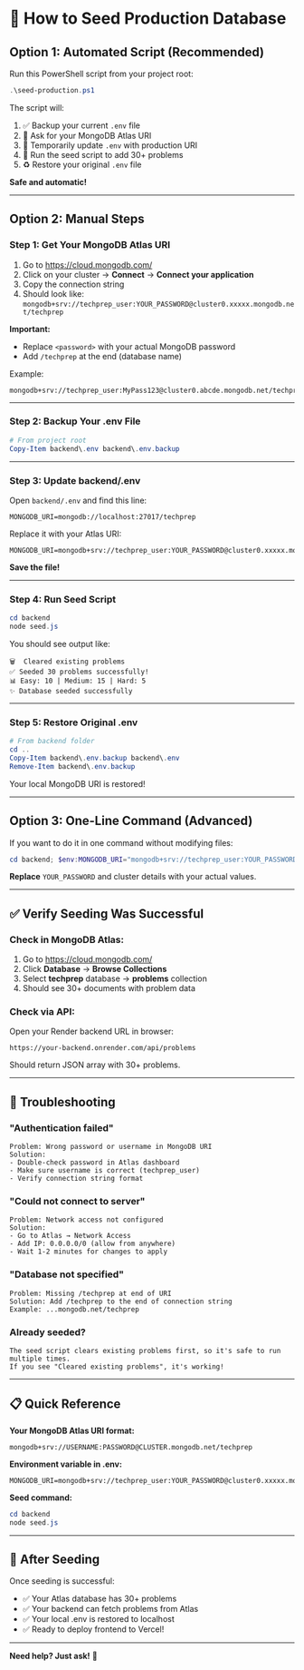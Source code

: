 # 🌱 How to Seed Production Database

## Option 1: Automated Script (Recommended)

Run this PowerShell script from your project root:

```powershell
.\seed-production.ps1
```

The script will:
1. ✅ Backup your current `.env` file
2. 📝 Ask for your MongoDB Atlas URI
3. 🔄 Temporarily update `.env` with production URI
4. 🌱 Run the seed script to add 30+ problems
5. ♻️ Restore your original `.env` file

**Safe and automatic!**

---

## Option 2: Manual Steps

### Step 1: Get Your MongoDB Atlas URI

1. Go to https://cloud.mongodb.com/
2. Click on your cluster → **Connect** → **Connect your application**
3. Copy the connection string
4. Should look like: `mongodb+srv://techprep_user:YOUR_PASSWORD@cluster0.xxxxx.mongodb.net/techprep`

**Important:** 
- Replace `<password>` with your actual MongoDB password
- Add `/techprep` at the end (database name)

Example:
```
mongodb+srv://techprep_user:MyPass123@cluster0.abcde.mongodb.net/techprep
```

---

### Step 2: Backup Your .env File

```powershell
# From project root
Copy-Item backend\.env backend\.env.backup
```

---

### Step 3: Update backend/.env

Open `backend/.env` and find this line:
```
MONGODB_URI=mongodb://localhost:27017/techprep
```

Replace it with your Atlas URI:
```
MONGODB_URI=mongodb+srv://techprep_user:YOUR_PASSWORD@cluster0.xxxxx.mongodb.net/techprep
```

**Save the file!**

---

### Step 4: Run Seed Script

```powershell
cd backend
node seed.js
```

You should see output like:
```
🗑️  Cleared existing problems
✅ Seeded 30 problems successfully!
📊 Easy: 10 | Medium: 15 | Hard: 5
✨ Database seeded successfully
```

---

### Step 5: Restore Original .env

```powershell
# From backend folder
cd ..
Copy-Item backend\.env.backup backend\.env
Remove-Item backend\.env.backup
```

Your local MongoDB URI is restored!

---

## Option 3: One-Line Command (Advanced)

If you want to do it in one command without modifying files:

```powershell
cd backend; $env:MONGODB_URI="mongodb+srv://techprep_user:YOUR_PASSWORD@cluster0.xxxxx.mongodb.net/techprep"; node seed.js
```

**Replace** `YOUR_PASSWORD` and cluster details with your actual values.

---

## ✅ Verify Seeding Was Successful

### Check in MongoDB Atlas:
1. Go to https://cloud.mongodb.com/
2. Click **Database** → **Browse Collections**
3. Select **techprep** database → **problems** collection
4. Should see 30+ documents with problem data

### Check via API:
Open your Render backend URL in browser:
```
https://your-backend.onrender.com/api/problems
```

Should return JSON array with 30+ problems.

---

## 🐛 Troubleshooting

### "Authentication failed"
```
Problem: Wrong password or username in MongoDB URI
Solution:
- Double-check password in Atlas dashboard
- Make sure username is correct (techprep_user)
- Verify connection string format
```

### "Could not connect to server"
```
Problem: Network access not configured
Solution:
- Go to Atlas → Network Access
- Add IP: 0.0.0.0/0 (allow from anywhere)
- Wait 1-2 minutes for changes to apply
```

### "Database not specified"
```
Problem: Missing /techprep at end of URI
Solution: Add /techprep to the end of connection string
Example: ...mongodb.net/techprep
```

### Already seeded?
```
The seed script clears existing problems first, so it's safe to run multiple times.
If you see "Cleared existing problems", it's working!
```

---

## 📋 Quick Reference

**Your MongoDB Atlas URI format:**
```
mongodb+srv://USERNAME:PASSWORD@CLUSTER.mongodb.net/techprep
```

**Environment variable in .env:**
```
MONGODB_URI=mongodb+srv://techprep_user:YOUR_PASSWORD@cluster0.xxxxx.mongodb.net/techprep
```

**Seed command:**
```powershell
cd backend
node seed.js
```

---

## 🎯 After Seeding

Once seeding is successful:
- ✅ Your Atlas database has 30+ problems
- ✅ Your backend can fetch problems from Atlas
- ✅ Your local .env is restored to localhost
- ✅ Ready to deploy frontend to Vercel!

---

**Need help? Just ask!** 🚀
